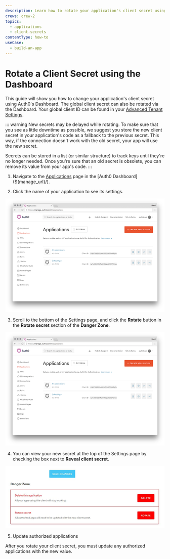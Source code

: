 ```yaml
---
description: Learn how to rotate your application's client secret using the Auth0 Dashboard.
crews: crew-2
topics:
  - applications
  - client-secrets
contentType: how-to
useCase:
  - build-an-app
---
```


# Rotate a Client Secret using the Dashboard

This guide will show you how to change your application's client secret using Auth0's Dashboard. The global client secret can also be rotated via the Dashboard. Your global client ID can be found in your [Advanced Tenant Settings](${manage_url}/#/tenant/advanced).

::: warning 
New secrets may be delayed while rotating. To make sure that you see as little downtime as possible, we suggest you store the new client secret in your application's code as a fallback to the previous secret. This way, if the connection doesn't work with the old secret, your app will use the new secret.

Secrets can be stored in a list (or similar structure) to track keys until they're no longer needed. Once you're sure that an old secret is obsolete, you can remove its value from your app's code.
:::


1. Navigate to the [Applications](${manage_url}/#/applications) page in the [Auth0 Dashboard](${manage_url}/). 

2. Click the name of your application to see its settings.

![](/media/articles/clients/change-client-secret/clients.png)

3. Scroll to the bottom of the Settings page, and click the **Rotate** button in the **Rotate secret** section of the **Danger Zone**. 

![](/media/articles/clients/change-client-secret/clients.png)

4. You can view your new secret at the top of the Settings page by checking the box next to **Reveal client secret**.

![](/media/articles/clients/change-client-secret/rotate-client-secret.jpg)

5. Update authorized applications

After you rotate your client secret, you must update any authorized applications with the new value.
